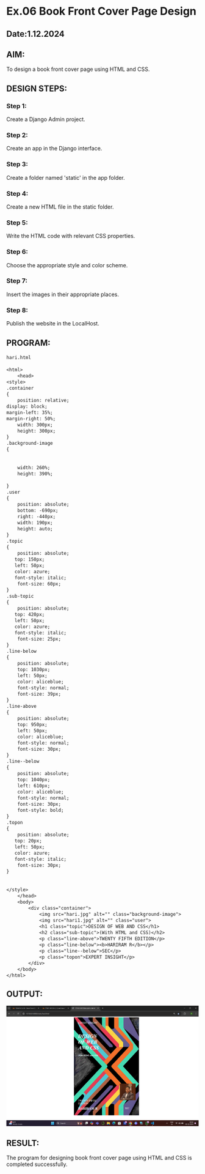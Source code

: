 # Ex.06 Book Front Cover Page Design
## Date:1.12.2024

## AIM:
To design a book front cover page using HTML and CSS.

## DESIGN STEPS:

### Step 1:
Create a Django Admin project.

### Step 2:
Create an app in the Django interface.

### Step 3:
Create a folder named 'static' in the app folder.

### Step 4:
Create a new HTML file in the static folder.

### Step 5:
Write the HTML code with relevant CSS properties.

### Step 6:
Choose the appropriate style and color scheme.

### Step 7:
Insert the images in their appropriate places.

### Step 8:
Publish the website in the LocalHost.

## PROGRAM:
```
hari.html

<html>
    <head>
<style>
.container
{
    position: relative;
display: block;
margin-left: 35%;
margin-right: 50%;
    width: 300px;
    height: 300px;
}
.background-image
{
   
  
    width: 260%;
    height: 390%;
  
}
.user
{
    position: absolute;
    bottom: -690px;
    right: -440px;
    width: 190px;
    height: auto;
}
.topic
{
    position: absolute;
   top: 150px;
   left: 50px;
   color: azure;
   font-style: italic;
    font-size: 60px;
}
.sub-topic
{
    position: absolute;
   top: 420px;
   left: 50px;
   color: azure;
   font-style: italic;
    font-size: 25px;
}
.line-below
{
    position: absolute;
    top: 1030px;
    left: 50px;
    color: aliceblue;
    font-style: normal;
    font-size: 39px;
}
.line-above
{
    position: absolute;
    top: 950px;
    left: 50px;
    color: aliceblue;
    font-style: normal;
    font-size: 30px;
}
.line--below
{
    position: absolute;
    top: 1040px;
    left: 610px;
    color: aliceblue;
    font-style: normal;
    font-size: 30px;
    font-style: bold;
}
.topon
{
    position: absolute;
   top: 20px;
   left: 50px;
   color: azure;
   font-style: italic;
    font-size: 30px;
}


</style>
    </head>
    <body>
        <div class="container">
            <img src="hari.jpg" alt="" class="background-image">
            <img src="hari1.jpg" alt="" class="user">
            <h1 class="topic">DESIGN OF WEB AND CSS</h1>
            <h2 class="sub-topic">(With HTML and CSS)</h2>
            <p class="line-above">TWENTY FIFTH EDITION</p>
            <p class="line-below"><b>HARIRAM R</b></p>
            <p class="line--below">SEC</p>
            <p class="topon">EXPERT INSIGHT</p>
        </div>
    </body>
</html>

```

## OUTPUT:
![alt text](<Screenshot 2024-12-02 204207.png>)

## RESULT:
The program for designing book front cover page using HTML and CSS is completed successfully.
